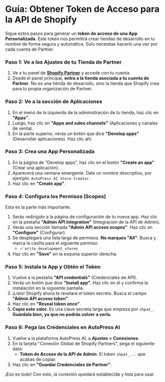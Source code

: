 
# Guía: Obtener Token de Acceso para la API de Shopify

Sigue estos pasos para generar un **token de acceso de una App Personalizada**. Este token nos permitirá crear tiendas de desarrollo en tu nombre de forma segura y automática. Solo necesitas hacerlo una vez por cada cuenta de Partner.

### Paso 1: Ve a los Ajustes de tu Tienda de Partner

1.  Ve a tu panel de **[Shopify Partner](https://partners.shopify.com)** y accede con tu cuenta.
2.  Desde el panel principal, **entra a la tienda asociada a tu cuenta de Partner**. No es una tienda de desarrollo, sino la tienda que Shopify crea para tu propia organización de Partner.

### Paso 2: Ve a la sección de Aplicaciones

1.  En el menú de la izquierda de la administración de tu tienda, haz clic en **"Apps"**.
2.  Luego, haz clic en **"Apps and sales channels"** (Aplicaciones y canales de venta).
3.  En la parte superior, verás un botón que dice **"Develop apps"** (Desarrollar aplicaciones). Haz clic ahí.

### Paso 3: Crea una App Personalizada

1.  En la página de "Develop apps", haz clic en el botón **"Create an app"** (Crear una aplicación).
2.  Aparecerá una ventana emergente. Dale un nombre descriptivo, por ejemplo: `AutoPress AI Store Creator`.
3.  Haz clic en **"Create app"**.

### Paso 4: Configura los Permisos (Scopes)

Esta es la parte más importante.

1.  Serás redirigido a la página de configuración de tu nueva app. Haz clic en la pestaña **"Admin API integration"** (Integración de la API de Admin).
2.  Verás una sección llamada **"Admin API access scopes"**. Haz clic en **"Configure"** (Configurar).
3.  Se desplegará una lista larga de permisos. **No marques "All"**. Busca y marca la casilla para el siguiente permiso:
    *   ✅ `write_development_stores`
4.  Haz clic en **"Save"** en la esquina superior derecha.

### Paso 5: Instala la App y Obtén el Token

1.  Vuelve a la pestaña **"API credentials"** (Credenciales de API).
2.  Verás un botón que dice **"Install app"**. Haz clic en él y confirma la instalación en la siguiente pantalla.
3.  ¡Listo! Shopify ahora te revelará el token secreto. Busca el campo **"Admin API access token"**.
4.  Haz clic en **"Reveal token once"**.
5.  **Copia este valor.** Es una clave secreta larga que empieza por `shpat_`. **Guárdala bien, ya que no podrás volver a verla.**

### Paso 6: Pega las Credenciales en AutoPress AI

1.  Vuelve a la plataforma AutoPress AI, a **Ajustes > Conexiones**.
2.  En la tarjeta "Conexión Global de Shopify Partners", pega el siguiente dato:
    *   **Token de Acceso de la API de Admin**: El token `shpat_...` que acabas de copiar.
3.  Haz clic en **"Guardar Credenciales de Partner"**.

¡Eso es todo! Con esto, la conexión quedará establecida y lista para usar.
